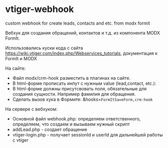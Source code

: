 # vtiger-webhook
custom webhook for create leads, contacts and etc. from modx formit

Вебхук для создания обращений, контактов и т.д. из компонента MODX FormIt.

Использовались куски кода с сайта https://wiki.vtiger.com/index.php/Webservices_tutorials,  документация к FormIt и MODX

На сайте:
 - Файл modx/crm-hook разместить в плагинах на сайте.
 - В html-форме прописать инпут с нужным value (lead,contact, etc.): <input type="hidden" name="form" value="lead"/>
 - В html-форме должны присутсвовать поля, обязательные для создания сущности. Например фамилия для обращения.
 - Сделать вызов хука в Формите: &hooks=`FormItSaveForm,crm-hook`

На сервере с вебхуком:
 - Основной файл webhook.php: определяем ответственного, определяем, что создаем и вызываем нужный скрипт
 - addLead.php - создает обращение
 - vtiger-login.php - получает sessionId и userId для дальнейшей работы с vtiger
